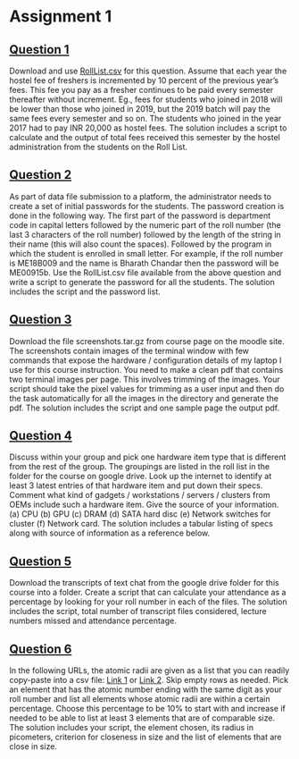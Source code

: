 # Assignment 1

## [Question 1](question_1)

Download and use [RollList.csv](https://raw.githubusercontent.com/gphanikumar/MM2090/master/scripts/RollList.csv) for this question. Assume that each year the hostel fee of freshers is incremented by 10 percent of the previous year’s fees. This fee you pay as a fresher continues to be paid every semester thereafter without increment. Eg., fees for students who joined in 2018 will be lower than those who joined in 2019, but the 2019 batch will pay the same fees every semester and so on. The students who joined in the
year 2017 had to pay INR 20,000 as hostel fees. The solution includes a script to calculate and the output of total fees received this
semester by the hostel administration from the students on the Roll List.

## [Question 2](question_2)

As part of data file submission to a platform, the administrator needs to create a set of initial passwords for the students. The password creation is done in the following way. The first part of the password is department code in capital letters followed by the numeric part
of the roll number (the last 3 characters of the roll number) followed by the length of the string in their name (this will also count the spaces). Followed by the program in which the student is enrolled in small letter. For example, if the roll number is ME18B009 and the name is Bharath Chandar then the password will be ME00915b. Use the RollList.csv file available from the above question and write a script to generate the password for all the students. The solution includes the script and the password list.

## [Question 3](question_3)

Download the file screenshots.tar.gz from course page on the moodle site. The screenshots contain images of the terminal window with few commands that expose the hardware / configuration details of my laptop I use for this course instruction. You need to
make a clean pdf that contains two terminal images per page. This involves trimming of the images. Your script should take the pixel values for trimming as a user input and then do the task automatically for all the images in the directory and generate the pdf.
The solution includes the script and one sample page the output pdf.

## [Question 4](question_4)

Discuss within your group and pick one hardware item type that is different from the rest of the group. The groupings are listed in the roll list in the folder for the course on google drive. Look up the internet to identify at least 3 latest entries of that hardware item and put down their specs. Comment what kind of gadgets / workstations / servers / clusters from OEMs include such a hardware item. Give the source of your information. (a) CPU (b) GPU (c) DRAM (d) SATA hard disc (e) Network switches for cluster (f) Network card. The solution includes a tabular listing of specs along with source of information as a
reference below.

## [Question 5](question_5)

Download the transcripts of text chat from the google drive folder for this course into a folder. Create a script that can calculate your attendance as a percentage by looking for your roll number in each of the files. The solution includes the script, total number of transcript files considered, lecture numbers missed and attendance percentage.

## [Question 6](question_6)

In the following URLs, the atomic radii are given as a list that you can readily copy-paste into a csv file: [Link 1](http://crystalmaker.com/support/tutorials/atomic-radii/index.html) or [Link 2](https://en.wikipedia.org/wiki/Atomic_radii_of_the_elements_(data_page)). Skip empty rows as needed. Pick an element that has the atomic number ending with the
same digit as your roll number and list all elements whose atomic radii are within a certain percentage. Choose this percentage to be 10% to start with and increase if needed to be able to list at least 3 elements that are of comparable size. The solution includes your script, the element chosen, its radius in picometers, criterion for closeness in size and the list of elements that are close in size.